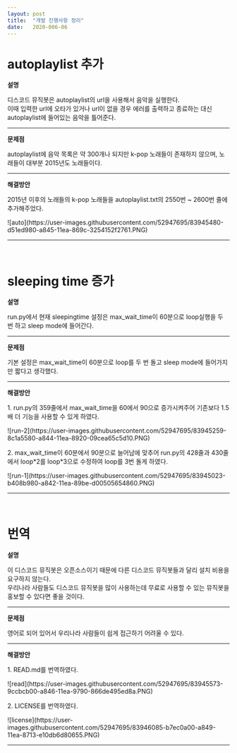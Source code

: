 ```yaml
---
layout: post
title:  "개발 진행사항 정리"
date:   2020-006-06
---
```

<!--
<title> MusicBot </title>
-->


<h1>autoplaylist 추가</h1>
<p><strong>설명</strong></p>

<p>디스코드 뮤직봇은 autoplaylist의 url을 사용해서 음악을 실행한다.<br>이때 입력한 url에 오타가 있거나 url이 없을 경우 에러를 출력하고 종료하는 대신 autoplaylist에 들어있는 음악을 틀어준다.</p>

<hr />
<p><strong>문제점</strong></p>

<p>autoplaylist에 음악 목록은 약 300개나 되지만 k-pop 노래들이 존재하지 않으며, 노래들이 대부분 2015년도 노래들이다.</p>

<hr />
<p><strong>해결방안</strong></p>

<p>2015년 이후의 노래들의 k-pop 노래들을 autoplaylist.txt의 2550번 ~ 2600번 줄에 추가해주었다.</p>
![auto](https://user-images.githubusercontent.com/52947695/83945480-d51ed980-a845-11ea-869c-3254152f2761.PNG)

<hr />
<p>&nbsp;</p>

<h1>sleeping time 증가</h1>
<p><strong>설명</strong></p>

<p>run.py에서 현재 sleepingtime 설정은 max_wait_time이 60분으로 loop실행을 두 번 하고 sleep mode에 들어간다.</p>

<hr />
<p><strong>문제점</strong></p>

<p>기본 설정은 max_wait_time이 60분으로 loop를 두 번 돌고 sleep mode에 들어가지만 짧다고 생각했다.</p>

<hr />
<p><strong>해결방안</strong></p>

<p>1. run.py의 359줄에서 max_wait_time을 60에서 90으로 증가시켜주어 기존보다 1.5배 더 기능을 사용할 수 있게 하였다.</p>
![run-2](https://user-images.githubusercontent.com/52947695/83945259-8c1a5580-a844-11ea-8920-09cea65c5d10.PNG)

<p>2. max_wait_time이 60분에서 90분으로 늘어남에 맞추어 run.py의 428줄과 430줄에서 loop*2를 loop*3으로 수정하여 loop를 3번 돌게 하였다.</p>
![run-1](https://user-images.githubusercontent.com/52947695/83945023-b408b980-a842-11ea-89be-d00505654860.PNG)

<hr />
<p>&nbsp;</p>

<h1>번역</h1>
<p><strong>설명</strong></p>

<p>이 디스코드 뮤직봇은 오픈소스이기 때문에 다른 디스코드 뮤직봇들과 달리 설치 비용을 요구하지 않는다. <br>우리나라 사람들도 디스코드 뮤직봇을 많이 사용하는데 무료로 사용할 수 있는 뮤직봇을 홍보할 수 있다면 좋을 것이다.</p>

<hr />
<p><strong>문제점</strong></p>

<p>영어로 되어 있어서 우리나라 사람들이 쉽게 접근하기 어려울 수 있다.</p>

<hr />
<p><strong>해결방안</strong></p>

<p>1. READ.md를 번역하였다.</p>
![read](https://user-images.githubusercontent.com/52947695/83945573-9ccbcb00-a846-11ea-9790-866de495ed8a.PNG)
<p>2. LICENSE를 번역하였다.</p>
![license](https://user-images.githubusercontent.com/52947695/83946085-b7ec0a00-a849-11ea-8713-e10db6d80655.PNG) 

<hr />
<p>&nbsp;</p>
